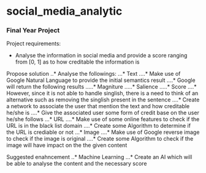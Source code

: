 # social_media_analytic

### Final Year Project

Project requirements:

* Analyse the information in social media and provide a score ranging from [0, 1] as to how creditable the information is 

Propose solution
..* Analyse the followings:
...* Text 
....* Make use of Google Natural Language to provide the initial semantics result 
....* Google will return the following results
.....* Magniture
.....* Salience 
.....* Score
....* However, since it is not able to handle singlish, there is a need to think of an alternative such as removing the singlish present in the sentence
....* Create a network to associate the user that mention the text and how creditable he/she is 
....* Give the associated user some form of credit base on the user he/she follows
...* URL
....* Make use of some online features to check if the URL is in the black list domain 
....* Create some Algorithm to determine if the URL is crediable or not 
...* Image
....* Make use of Google reverse image to check if the image is original 
....* Create some Algorithm to check if the image will have impact on the the given content 


Suggested enahncement 
..* Machine Learning 
...* Create an AI which will be able to analyse the content and the necessary score 

